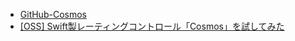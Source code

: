 - [GitHub-Cosmos](https://github.com/evgenyneu/Cosmos)
- [[OSS] Swift製レーティングコントロール「Cosmos」を試してみた](https://dev.classmethod.jp/articles/cosmos-star-rating-control/)